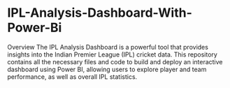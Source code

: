 # IPL-Analysis-Dashboard-With-Power-Bi


Overview
The IPL Analysis Dashboard is a powerful tool that provides insights into the Indian Premier League (IPL) cricket data. This repository contains all the necessary files and code to build and deploy an interactive dashboard using Power BI, allowing users to explore player and team performance, as well as overall IPL statistics.

